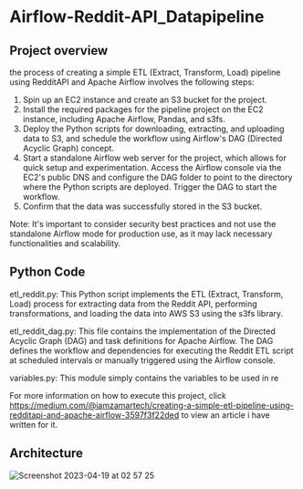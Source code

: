 # Airflow-Reddit-API_Datapipeline

## Project overview

the process of creating a simple ETL (Extract, Transform, Load) pipeline using RedditAPI and Apache Airflow involves the following steps:

1. Spin up an EC2 instance and create an S3 bucket for the project.
2. Install the required packages for the pipeline project on the EC2 instance, including Apache Airflow, Pandas, and s3fs.
3. Deploy the Python scripts for downloading, extracting, and uploading data to S3, and schedule the workflow using Airflow's DAG (Directed Acyclic Graph) concept.
4. Start a standalone Airflow web server for the project, which allows for quick setup and experimentation. Access the Airflow console via the EC2's public DNS and configure the DAG folder to point to the directory where the Python scripts are deployed.
Trigger the DAG to start the workflow.
5. Confirm that the data was successfully stored in the S3 bucket.

Note: It's important to consider security best practices and not use the standalone Airflow mode for production use, as it may lack necessary functionalities and scalability.


## Python Code

etl_reddit.py: This Python script implements the ETL (Extract, Transform, Load) process for extracting data from the Reddit API, performing transformations, and loading the data into AWS S3 using the s3fs library.

etl_reddit_dag.py: This file contains the implementation of the Directed Acyclic Graph (DAG) and task definitions for Apache Airflow. The DAG defines the workflow and dependencies for executing the Reddit ETL script at scheduled intervals or manually triggered using the Airflow console.

variables.py: This module simply contains the variables to be used in re

For more information on how to execute this project, click https://medium.com/@iamzamartech/creating-a-simple-etl-pipeline-using-redditapi-and-apache-airflow-3597f3f22ded to view an article i have written for it.


## Architecture


![Screenshot 2023-04-19 at 02 57 25](https://user-images.githubusercontent.com/95361532/232946834-7cfceba1-726e-4c26-935f-37880197978b.png)

